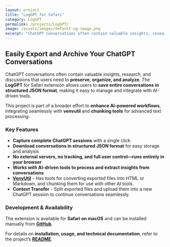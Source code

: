 ```yaml
---
layout: project
title: "LogGPT for Safari"
category: LogGPT
permalink: /projects/LogGPT/
image: /assets/images/default-og-image.png
excerpt: "ChatGPT conversations often contain valuable insights, research, and discussions that users need to **preserve, organize, and analyze**. The **LogGPT** for Safari extension allows users to **save entire conversations in structured JSON format**, making it easy to manage and integrate with AI-driven tools."
---
```


## Easily Export and Archive Your ChatGPT Conversations  

ChatGPT conversations often contain valuable insights, research, and discussions that users need to **preserve, organize, and analyze**. The **LogGPT** for Safari extension allows users to **save entire conversations in structured JSON format**, making it easy to manage and integrate with AI-driven tools.

This project is part of a broader effort to **enhance AI-powered workflows**, integrating seamlessly with **venvutil** and **chunking tools** for advanced text processing.

### Key Features  

- **Capture complete ChatGPT sessions** with a single click  
- **Download conversations in structured JSON format** for easy storage and analysis  
- **No external servers, no tracking, and full user control—runs entirely in your browser**  
- **Works with AI-driven tools to process and extract insights from conversations**  
- **[VenvUtil](https://github.com/unixwzrd/venvutil)** - Has tools for converting exported files into HTML or Markdown, and chunking them for use with other AI tools.
- **Context Transfer** - Split exported files and upload them into a new ChatGPT session to continue conversations seamlessly.

### Development & Availability  

The extension is available for **Safari on macOS** and can be installed manually from **[GitHub](https://github.com/unixwzrd/LogGPT)**.

For details on **installation, usage, and technical documentation**, refer to the project’s **[README](https://github.com/unixwzrd/LogGPT)**.
